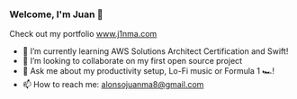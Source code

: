 ### Welcome, I'm Juan 👋

Check out my portfolio www.j1nma.com

- 🌱 I’m currently learning AWS Solutions Architect Certification and Swift!
- 👯 I’m looking to collaborate on my first open source project
- 💬 Ask me about my productivity setup, Lo-Fi music or Formula 1 🏎️!
- 📫 How to reach me: alonsojuanma8@gmail.com


<!--
**j1nma/j1nma** is a ✨ _special_ ✨ repository because its `README.md` (this file) appears on your GitHub profile.

Here are some ideas to get you started:

- 🌱 I’m currently learning AWS Solutions Architecht Certification and Swift!
- 👯 I’m looking to collaborate on my first open source project
- 💬 Ask me about my productivity setup, or Formula 1 🏎️
- 📫 How to reach me: alonsojuanma8@gmail.com
-->
